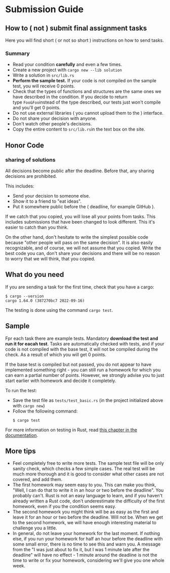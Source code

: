 # Submission Guide

## How to ( not ) submit final assignment tasks

Here you will find short ( or not so short ) instructions on how to send tasks.

### Summary

- Read your condition **carefully** and even a few times.
- Create a new project with `cargo new --lib solution`
- Write a solution in `src/lib.rs`
- **Perform the sample test.**
    If your code is not compiled on the sample test, you will receive 0 points.
- Check that the types of functions and structures are the same ones we have described in the condition. If you decide to return type `Foo&Foo`instead of the type described, our tests just won't compile and you'll get 0 points.
- Do not use external libraries ( you cannot upload them to the ) interface.
- Do not share your decision with anyone.
- Don't watch other people's decisions.
- Copy the entire content to `src/lib.rs`in the text box on the site.

## Honor Code

### sharing of solutions

All decisions become public after the deadline. Before that, any sharing decisions are prohibited.

This includes:

- Send your decision to someone else.
- Show it to a friend to "eat ideas".
- Put it somewhere public before the ( deadline, for example GitHub ).

If we catch that you copied, you will lose all your points from tasks. This includes submissions that have been changed to look different. This it's easier to catch than you think.

On the other hand, don't hesitate to write the simplest possible code because "other people will pass on the same decision". It is also easily recognizable, and of course, we will not assume that you copied. Write the best code you can, don't share your decisions and there will be no reason to worry that we will think, that you copied.

## What do you need

If you are sending a task for the first time, check that you have a cargo:

```
$ cargo --version
cargo 1.64.0 (387270bc7 2022-09-16)
```

The testing is done using the command `cargo test`.

## Sample

Fpr each task there are example tests. Mandatory **download the test and run it for eacah test**. Tasks are automatically checked with tests, and if your code is not compiled with the base test, it will not be compiled during the check. As a result of which you will get 0 points.

If the base test is compiled but not passed, you do not appear to have implemented something right - you can still run a homework for which you can earn a partial number of points. However, we strongly advise you to just start earlier with homework and decide it completely.

To run the test:

- Save the test file as `tests/test_basic.rs` (in the project initialized above with `cargo new`)
- Follow the following command:
    ```
    $ cargo test
    ```
For more information on testing in Rust, read [this chapter in the documentation](https://doc.rust-lang.org/book/ch11-01-writing-tests.html).

## More tips

- Feel completely free to write more tests. The sample test file will be only sanity check, which checks a few simple cases. The real test will be much more thorough and it is good to consider what other cases are not covered, and add them.
- The first homework may seem easy to you. This can make you think, "Well, I can do that to write it in an hour or two before the deadline". You probably can't. Rust is not an easy language to learn, and if you haven't already written a Rust code, don't underestimate the difficulty of the first homework, even if you the condition seems easy.
- The second homework you might think will be as easy as the first and leave it for an hour or two before the deadline. Will not be. When we get to the second homework, we will have enough interesting material to challenge you a little.
- In general, do not leave your homework for the last moment. If nothing else, if you run your homework for half an hour before the deadline with some small error, there is no time to see this and warn you. A message from the "I was just about to fix it, but I was 1 minute late after the deadline" will have no effect - 1 minute around the deadline is not the time to write or fix your homework, considering we'll give you one whole week.
